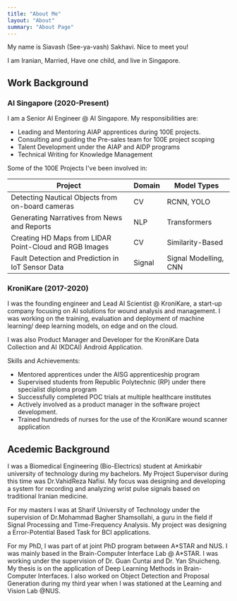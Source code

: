 ```yaml
---
title: "About Me"
layout: "About"
summary: "About Page"
---
```


My name is Siavash (See-ya-vash) Sakhavi. Nice to meet you!

I am Iranian, Married, Have one child, and live in Singapore.

## Work Background

### AI Singapore (2020-Present)

I am a Senior AI Engineer @ AI Singapore. My responsibilities are:

* Leading and Mentoring AIAP apprentices during 100E projects.
* Consulting and guiding the Pre-sales team for 100E project scoping
* Talent Development under the AIAP and AIDP programs
* Technical Writing for Knowledge Management


Some of the 100E Projects I've been involved in:

Project  | Domain | Model Types
---------|---------- | ----------
 Detecting Nautical Objects from on-board cameras  | CV | RCNN, YOLO
 Generating Narratives from News and Reports  | NLP | Transformers
 Creating HD Maps from LIDAR Point-Cloud and RGB Images  | CV | Similarity-Based
 Fault Detection and Prediction in IoT Sensor Data | Signal | Signal Modelling, CNN

### KroniKare (2017-2020)

I was the founding engineer and Lead AI Scientist @ KroniKare, a start-up company focusing on AI solutions for wound analysis and management. I was working on the training, evaluation and deployment of machine learning/ deep learning models, on edge and on the cloud.

I was also Product Manager and Developer for the KroniKare Data Collection and AI (KDCAI) Android Application.

Skills and Achievements:

* Mentored apprentices under the AISG apprenticeship program
* Supervised students from Republic Polytechnic (RP) under there specialist diploma program
* Successfully completed POC trials at multiple healthcare institutes
* Actively involved as a product manager in the software project development.
* Trained hundreds of nurses for the use of the KroniKare wound scanner application

## Acedemic Background

I was a Biomedical Engineering (Bio-Electrics) student at Amirkabir university of technology during my bachelors. My Project Supervisor during this time was Dr.VahidReza Nafisi. My focus was designing and developing a system for recording and analyzing wrist pulse signals based on traditional Iranian medicine.

For my masters I was at Sharif University of Technology under the supervision of Dr.Mohammad Bagher Shamsollahi, a guru in the field if Signal Processing and  Time-Frequency Analysis. My project was designing a Error-Potential Based Task for BCI applications.

For my PhD, I was part of at joint PhD program between A\*STAR and NUS. I was mainly based in the Brain-Computer Interface Lab @ A\*STAR. I was working under the supervision of Dr. Guan Cuntai and Dr. Yan Shuicheng. My thesis is on the application of Deep Learning Methods in Brain-Computer Interfaces. I also worked on Object Detection and Proposal Generation during my third year when I was stationed at the Learning and Vision Lab @NUS.
